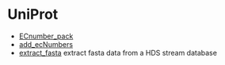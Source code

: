 ﻿# UniProt



+ [ECnumber_pack](UniProt/ECnumber_pack.1) 
+ [add_ecNumbers](UniProt/add_ecNumbers.1) 
+ [extract_fasta](UniProt/extract_fasta.1) extract fasta data from a HDS stream database
